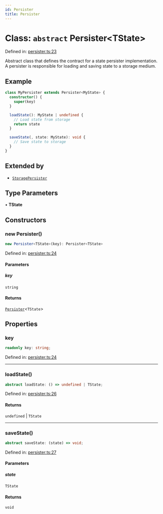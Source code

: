 ```yaml
---
id: Persister
title: Persister
---
```


<!-- DO NOT EDIT: this page is autogenerated from the type comments -->

# Class: `abstract` Persister\<TState\>

Defined in: [persister.ts:23](https://github.com/TanStack/pacer/blob/main/packages/persister/src/persister.ts#L23)

Abstract class that defines the contract for a state persister implementation.
A persister is responsible for loading and saving state to a storage medium.

## Example

```ts
class MyPersister extends Persister<MyState> {
  constructor() {
    super(key)
  }

  loadState(): MyState | undefined {
    // Load state from storage
    return state
  }

  saveState(, state: MyState): void {
    // Save state to storage
  }
}
```

## Extended by

- [`StoragePersister`](../storagepersister.md)

## Type Parameters

• **TState**

## Constructors

### new Persister()

```ts
new Persister<TState>(key): Persister<TState>
```

Defined in: [persister.ts:24](https://github.com/TanStack/pacer/blob/main/packages/persister/src/persister.ts#L24)

#### Parameters

##### key

`string`

#### Returns

[`Persister`](../persister.md)\<`TState`\>

## Properties

### key

```ts
readonly key: string;
```

Defined in: [persister.ts:24](https://github.com/TanStack/pacer/blob/main/packages/persister/src/persister.ts#L24)

***

### loadState()

```ts
abstract loadState: () => undefined | TState;
```

Defined in: [persister.ts:26](https://github.com/TanStack/pacer/blob/main/packages/persister/src/persister.ts#L26)

#### Returns

`undefined` \| `TState`

***

### saveState()

```ts
abstract saveState: (state) => void;
```

Defined in: [persister.ts:27](https://github.com/TanStack/pacer/blob/main/packages/persister/src/persister.ts#L27)

#### Parameters

##### state

`TState`

#### Returns

`void`
